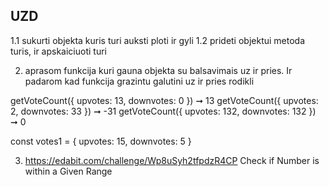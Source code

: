## UZD

1.1 sukurti objekta kuris turi auksti ploti ir gyli
1.2 prideti objektui metoda turis, ir apskaiciuoti turi

2. aprasom funkcija kuri gauna objekta su balsavimais uz ir pries. Ir padarom kad funkcija grazintu galutini uz ir pries rodikli

getVoteCount({ upvotes: 13, downvotes: 0 }) ➞ 13
getVoteCount({ upvotes: 2, downvotes: 33 }) ➞ -31
getVoteCount({ upvotes: 132, downvotes: 132 }) ➞ 0

const votes1 = { upvotes: 15, downvotes: 5 }

3. https://edabit.com/challenge/Wp8uSyh2tfpdzR4CP Check if Number is within a Given Range
